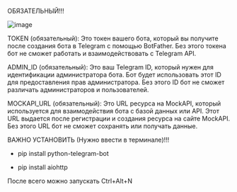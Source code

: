 ОБЯЗАТЕЛЬНЫЙ!!!

![image](https://github.com/user-attachments/assets/7c2c3138-1b04-4640-9d1d-f3952dddb8bc)

TOKEN (обязательный):
Это токен вашего бота, который вы получите после создания бота в Telegram с помощью BotFather. Без этого токена бот не сможет работать и взаимодействовать с Telegram API.

ADMIN_ID (обязательный):
Это ваш Telegram ID, который нужен для идентификации администратора бота. Бот будет использовать этот ID для предоставления прав администратора. Без этого ID бот не сможет различать администраторов и пользователей.

MOCKAPI_URL (обязательный):
Это URL ресурса на MockAPI, который используется для взаимодействия бота с базой данных или API. Этот URL выдается после регистрации и создания ресурса на сайте MockAPI. Без этого URL бот не сможет сохранять или получать данные.

ВАЖНО УСТАНОВИТЬ (Нужно ввести в терминале)!!!

- pip install python-telegram-bot

- pip install aiohttp

После всего можно запускать Ctrl+Alt+N
